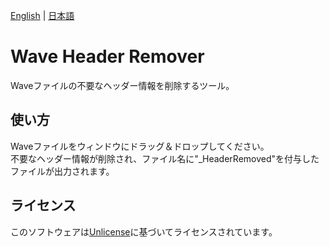 [English](README.md) | [日本語](README.ja.md)

# Wave Header Remover

Waveファイルの不要なヘッダー情報を削除するツール。

## 使い方

Waveファイルをウィンドウにドラッグ＆ドロップしてください。  
不要なヘッダー情報が削除され、ファイル名に"_HeaderRemoved"を付与したファイルが出力されます。

## ライセンス

このソフトウェアは[Unlicense](LICENSE)に基づいてライセンスされています。
